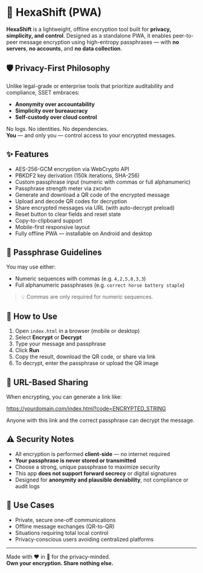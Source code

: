 # 🔐 HexaShift (PWA)

**HexaShift** is a lightweight, offline encryption tool built for **privacy, simplicity, and control**. Designed as a standalone PWA, it enables peer-to-peer message encryption using high-entropy passphrases — with **no servers**, **no accounts**, and **no data collection**.

## 🛡️ Privacy-First Philosophy

Unlike legal-grade or enterprise tools that prioritize auditability and compliance, SSET embraces:

- **Anonymity over accountability**
- **Simplicity over bureaucracy**
- **Self-custody over cloud control**

No logs. No identities. No dependencies.  
**You** — and only you — control access to your encrypted messages.

## ✨ Features

- AES-256-GCM encryption via WebCrypto API
- PBKDF2 key derivation (150k iterations, SHA-256)
- Custom passphrase input (numeric with commas or full alphanumeric)
- Passphrase strength meter via zxcvbn
- Generate and download a QR code of the encrypted message
- Upload and decode QR codes for decryption
- Share encrypted messages via URL (with auto-decrypt preload)
- Reset button to clear fields and reset state
- Copy-to-clipboard support
- Mobile-first responsive layout
- Fully offline PWA — installable on Android and desktop

## 🔐 Passphrase Guidelines

You may use either:
- Numeric sequences with commas (e.g. `4,2,5,8,3,3`)
- Full alphanumeric passphrases (e.g. `correct horse battery staple`)

> 💡 Commas are only required for numeric sequences.

## 🚀 How to Use

1. Open `index.html` in a browser (mobile or desktop)
2. Select **Encrypt** or **Decrypt**
3. Type your message and passphrase
4. Click **Run**
5. Copy the result, download the QR code, or share via link
6. To decrypt, enter the passphrase or upload the QR image

## 🔗 URL-Based Sharing

When encrypting, you can generate a link like:

https://yourdomain.com/index.html?code=ENCRYPTED_STRING

Anyone with this link and the correct passphrase can decrypt the message.

## ⚠️ Security Notes

- All encryption is performed **client-side** — no internet required
- **Your passphrase is never stored or transmitted**
- Choose a strong, unique passphrase to maximize security
- This app **does not support forward secrecy** or digital signatures
- Designed for **anonymity and plausible deniability**, not compliance or audit logs

## 🧪 Use Cases

- Private, secure one-off communications
- Offline message exchanges (QR-to-QR)
- Situations requiring total local control
- Privacy-conscious users avoiding centralized platforms

---

Made with ❤️ in 🌵 for the privacy-minded.  
**Own your encryption. Share nothing else.**